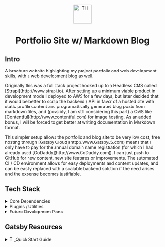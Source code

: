 <p align="center">
  <a href="http://www.ThomasHayner.com">
    <img alt="TH" src="https://www.gatsbyjs.com/Gatsby-Monogram.svg" width="60" />
  </a>
</p>
<h1 align="center">
  Portfolio Site w/ Markdown Blog
</h1>

## Intro

<p>A brochure website highlighting my project portfolio and web development skills, with a web development blog as well.
</p>
<p>
Originally this was a full stack project hooked up to a Headless CMS called [Strapi](http://www.strapi.io).  After setting up a minimum viable product in development mode I deployed to AWS for a few days, but later decided that it would be better to scrap the backend / API in favor of a hosted site with static profile content and programattically generated blog posts from markdown files, and (possibly, I am still considering this part) a CMS like [Contentful](http://www.contentful.com) for image hosting.  As an added bonus, I will be forced to get better at writing documentation in Markdown format.
</p>
<p>
This simpler setup allows the portfolio and blog site to be very low cost, free hosting through [Gatsby Cloud](http://www.GatsbyJS.com) means that I only have to pay for the annual domain name registration (for which I had already used [GoDaddy](http://www.GoDaddy.com)).  I can just push to GitHub for new content, new site features or improvements.  The automated CI / CD environment allows for easy deployments and content updates, and can be easily replaced with a scalable backend solution if the need arises and the expense becomes justifiable.
</p>

## Tech Stack

<details><summary>Core Dependencies</summary>
<p>

- JavaScript
- NodeJS
- React
- BootStrap
- Gatsby
- Sass
- GraphQL

</p>
</details>

<details><summary>Plugins / Utilities</summary>
<p>

- gatsby-source-filesystem
- gatsby-transformer-remark
- gatsby-plugin-react-svg
- gatsby-plugin-gatsby-cloud
- gatsby-plugin-sass

</p>
</details>

<details><summary>Future Development Plans</summary>
<p>

- React Helmet
- Apollo
- gatsby-plugin-slug
- TypeScript
- Contently / Contentfull (I can't remember the name)

</p>
</details>

## Gatsby Resources
<details>
  <summary>
    <a href="http://www.ThomasHayner.com">
      <img alt="TH" src="https://www.gatsbyjs.com/Gatsby-Monogram.svg" width="15" />
    </a>
    Quick Start Guide
  </summary>
<p>

1.  **Create a Gatsby site.**

    Use the Gatsby CLI to create a new site, specifying the minimal starter.

    ```shell
    # create a new Gatsby site using the minimal starter
    npm init gatsby
    ```

2.  **Start developing.**

    Navigate into your new site’s directory and start it up.

    ```shell
    cd my-gatsby-site/
    npm run develop
    ```

3.  **Open the code and start customizing!**

    Your site is now running at http://localhost:8000!

    Edit `src/pages/index.js` to see your site update in real-time!

4.  **Learn more**

    - [Documentation](https://www.gatsbyjs.com/docs/?utm_source=starter&utm_medium=readme&utm_campaign=minimal-starter)

    - [Tutorials](https://www.gatsbyjs.com/tutorial/?utm_source=starter&utm_medium=readme&utm_campaign=minimal-starter)

    - [Guides](https://www.gatsbyjs.com/tutorial/?utm_source=starter&utm_medium=readme&utm_campaign=minimal-starter)

    - [API Reference](https://www.gatsbyjs.com/docs/api-reference/?utm_source=starter&utm_medium=readme&utm_campaign=minimal-starter)

    - [Plugin Library](https://www.gatsbyjs.com/plugins?utm_source=starter&utm_medium=readme&utm_campaign=minimal-starter)

    - [Cheat Sheet](https://www.gatsbyjs.com/docs/cheat-sheet/?utm_source=starter&utm_medium=readme&utm_campaign=minimal-starter)

</p>
</details>
